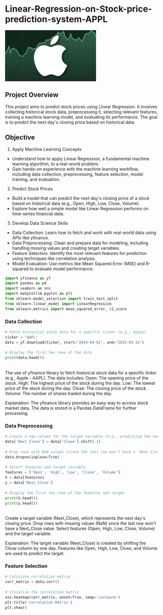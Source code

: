 # Linear-Regression-on-Stock-price-prediction-system-APPL

![Appl Logo](https://github.com/Oriakhi-Osariemen/Linear-Regression-on-Stock-price-prediction-system-APPL/blob/main/download%20(2).jpeg)

## Project Overview
This project aims to predict stock prices using Linear Regression. It involves collecting historical stock data, preprocessing it, selecting relevant features, training a machine learning model, and evaluating its performance. The goal is to predict the next day's closing price based on historical data

## Objective
1. Apply Machine Learning Concepts
  - Understand how to apply Linear Regression, a fundamental machine learning algorithm, to a real-world problem.
  - Gain hands-on experience with the machine learning workflow, including data collection, preprocessing, feature selection, model training, and evaluation.

2. Predict Stock Prices
  - Build a model that can predict the next day's closing price of a stock based on historical data (e.g., Open, High, Low, Close, Volume).
  - Explore how well a simple model like Linear Regression performs on time-series financial data.

3. Develop Data Science Skills
  - Data Collection: Learn how to fetch and work with real-world data using APIs like yfinance.
  - Data Preprocessing: Clean and prepare data for modeling, including handling missing values and creating target variables.
  - Feature Selection: Identify the most relevant features for prediction using techniques like correlation analysis.
  - Model Evaluation: Use metrics like Mean Squared Error (MSE) and R-squared to evaluate model performance.

```Python
import yfinance as yf
import pandas as pd
import seaborn as sns
import matplotlib.pyplot as plt
from sklearn.model_selection import train_test_split
from sklearn.linear_model import LinearRegression
from sklearn.metrics import mean_squared_error, r2_score
```

### Data Collection
```Python
# Fetch historical stock data for a specific ticker (e.g., Apple)
ticker = "AAPL"
data = yf.download(ticker, start="2024-04-01", end="2025-03-31")

# Display the first few rows of the data
print(data.head())
```
######
The use of yfinance library to fetch historical stock data for a specific ticker (e.g., Apple - AAPL). 
The data includes:
Open: The opening price of the stock.
High: The highest price of the stock during the day.
Low: The lowest price of the stock during the day.
Close: The closing price of the stock.
Volume: The number of shares traded during the day.

Explanation:
The yfinance library provides an easy way to access stock market data.
The data is stored in a Pandas DataFrame for further processing.

### Data Preprocessing 
```Python
# Create a new column for the target variable (e.g., predicting the next day's closing price)
data['Next_Close'] = data['Close'].shift(-1)

# Drop rows with NaN values (since the last row won't have a 'Next_Close')
data.dropna(inplace=True)

# Select features and target variable
features = ['Open', 'High', 'Low', 'Close', 'Volume']
X = data[features]
y = data['Next_Close']

# Display the first few rows of the features and target
print(X.head())
print(y.head())
```
######
Create a target variable (Next_Close), which represents the next day's closing price.
Drop rows with missing values (NaN) since the last row won't have a Next_Close value.
Select features (Open, High, Low, Close, Volume) and the target variable.

Explanation:
The target variable (Next_Close) is created by shifting the Close column by one day.
Features like Open, High, Low, Close, and Volume are used to predict the target.

### Feature Selection 
```Python
# Calculate correlation matrix
corr_matrix = data.corr()

# Visualize the correlation matrix
sns.heatmap(corr_matrix, annot=True, cmap='coolwarm')
plt.title('Correlation Matrix')
plt.show()
```
